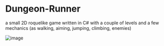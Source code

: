 # Dungeon-Runner
a small 2D roquelike game written in C# with a couple of levels and a few mechanics (as walking, aiming, jumping, climbing, enemies)


![image](https://github.com/naum-4ik/Dungeon-Runner/assets/73892942/fc6d1131-4912-4406-a5bb-f4b5b2f2c643)

